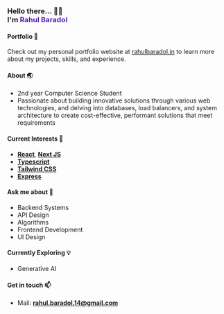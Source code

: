 <h3>
   Hello there... 👋😊 <br>
   I'm
   <span style="color: rgb(91, 33, 182)">
      Rahul Baradol
   </span>
  <br>
</h3>

<!--
- 🔭 I’m currently working on ...
- 🌱 I’m currently learning ...
- 👯 I’m looking to collaborate on ...
- 🤔 I’m looking for help with ...
- 💬 Ask me about ...
- 📫 How to reach me: ...
- 😄 Pronouns: ...
- ⚡ Fun fact: ...
-->

#### Portfolio 🌟

Check out my personal portfolio website at [rahulbaradol.in](https://rahulbaradol.in) to learn more about my projects, skills, and experience.

#### About 🌏
- 2nd year Computer Science Student
- Passionate about building innovative solutions through various web technologies, and delving into databases, load balancers, and system architecture to create cost-effective, performant solutions that meet requirements

#### Current Interests 🌱
- **[React](https://reactjs.org)**, **[Next JS](https://nextjs.org/)**
- **[Typescript](https://www.typescriptlang.org/)**
- **[Tailwind CSS](https://tailwindcss.com)**
- **[Express](https://expressjs.com/)**

#### Ask me about 💬
- Backend Systems
- API Design
- Algorithms
- Frontend Development
- UI Design

#### Currently Exploring 💡
- Generative AI

#### Get in touch 📫
- Mail: **rahul.baradol.14@gmail.com**